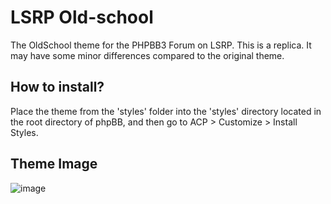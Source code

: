# LSRP Old-school

The OldSchool theme for the PHPBB3 Forum on LSRP. This is a replica. It may have some minor differences compared to the original theme.

## How to install?

Place the theme from the 'styles' folder into the 'styles' directory located in the root directory of phpBB, and then go to ACP > Customize > Install Styles.

## Theme Image

![image](https://github.com/ulasbayraktar/lsrp-oldschool/assets/73671806/a1cd8dbd-368d-4c45-8fe7-2996db7c609b)
